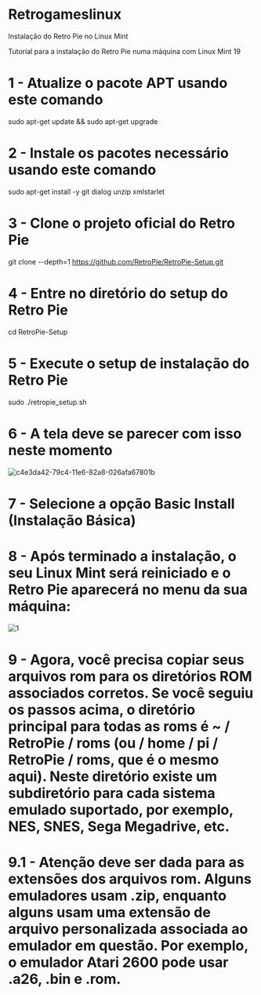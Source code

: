 # Retrogameslinux
Instalação do Retro Pie no Linux Mint

Tutorial para a instalação do Retro Pie numa máquina com Linux Mint 19

# 1 - Atualize o pacote APT usando este comando
sudo apt-get update && sudo apt-get upgrade

# 2 - Instale os pacotes necessário usando este comando
sudo apt-get install -y git dialog unzip xmlstarlet

# 3 - Clone o projeto oficial do Retro Pie
git clone --depth=1 https://github.com/RetroPie/RetroPie-Setup.git

# 4 - Entre no diretório do setup do Retro Pie
cd RetroPie-Setup

# 5 - Execute o setup de instalação do Retro Pie
sudo ./retropie_setup.sh

# 6 - A tela deve se parecer com isso neste momento 
![c4e3da42-79c4-11e6-82a8-026afa67801b](https://user-images.githubusercontent.com/43183325/45712319-66c25100-bb62-11e8-8012-3e02ee8dda8d.png)

# 7 - Selecione a opção Basic Install (Instalação Básica)

# 8 - Após terminado a instalação, o seu Linux Mint será reiniciado e o Retro Pie aparecerá no menu da sua máquina:
![1](https://user-images.githubusercontent.com/43183325/45713616-ee5d8f00-bb65-11e8-9e9f-a26d898204da.png)

# 9 - Agora, você precisa copiar seus arquivos rom para os diretórios ROM associados corretos. Se você seguiu os passos acima, o diretório principal para todas as roms é ~ / RetroPie / roms (ou / home / pi / RetroPie / roms, que é o mesmo aqui). Neste diretório existe um subdiretório para cada sistema emulado suportado, por exemplo, NES, SNES, Sega Megadrive, etc.


# 9.1 - Atenção deve ser dada para as extensões dos arquivos rom. Alguns emuladores usam .zip, enquanto alguns usam uma extensão de arquivo personalizada associada ao emulador em questão. Por exemplo, o emulador Atari 2600 pode usar .a26, .bin e .rom.

